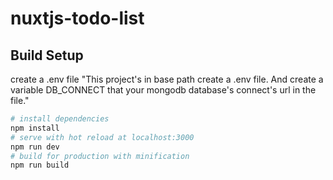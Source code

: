 # nuxtjs-todo-list
 


## Build Setup
create a .env file
"This project's in base path create a .env file. And create a variable DB_CONNECT that your mongodb database's connect's url in the file."

``` bash
# install dependencies
npm install
# serve with hot reload at localhost:3000
npm run dev
# build for production with minification
npm run build
```
